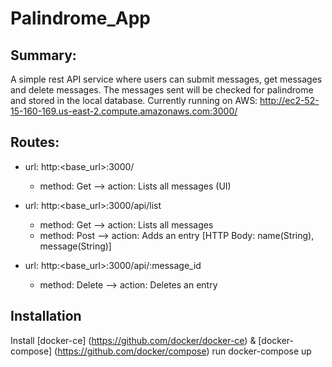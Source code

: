 # Palindrome_App

## Summary:
A simple rest API service where users can submit messages, get messages and delete messages. The messages sent will be checked for palindrome and stored in the local database. Currently running on AWS: http://ec2-52-15-160-169.us-east-2.compute.amazonaws.com:3000/

## Routes:
* url: http:<base_url>:3000/
  - method: Get --> action: Lists all messages (UI)

* url: http:<base_url>:3000/api/list
  - method: Get --> action: Lists all messages
  - method: Post --> action: Adds an entry [HTTP Body: name(String), message(String)]

* url: http:<base_url>:3000/api/:message_id
  - method: Delete --> action: Deletes an entry

## Installation
Install [docker-ce] (https://github.com/docker/docker-ce) & [docker-compose] (https://github.com/docker/compose)
run docker-compose up
